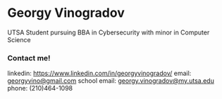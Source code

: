 # Georgy Vinogradov

UTSA Student pursuing BBA in Cybersecurity with minor in Computer Science 

### Contact me!
linkedin: https://www.linkedin.com/in/georgyvinogradov/
email: georgyvino@gmail.com
school email: georgy.vinogradov@my.utsa.edu
phone: (210)464-1098



